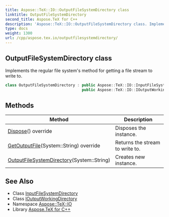 ```yaml
---
title: Aspose::TeX::IO::OutputFileSystemDirectory class
linktitle: OutputFileSystemDirectory
second_title: Aspose.TeX for C++
description: 'Aspose::TeX::IO::OutputFileSystemDirectory class. Implements the regular file system''s method for getting a file stream to write to in C++.'
type: docs
weight: 1300
url: /cpp/aspose.tex.io/outputfilesystemdirectory/
---
```

## OutputFileSystemDirectory class


Implements the regular file system's method for getting a file stream to write to.

```cpp
class OutputFileSystemDirectory : public Aspose::TeX::IO::InputFileSystemDirectory,
                                  public Aspose::TeX::IO::IOutputWorkingDirectory
```

## Methods

| Method | Description |
| --- | --- |
| [Dispose](./dispose/)() override | Disposes the instance. |
| [GetOutputFile](./getoutputfile/)(System::String) override | Returns the stream to write to. |
| [OutputFileSystemDirectory](./outputfilesystemdirectory/)(System::String) | Creates new instance. |
## See Also

* Class [InputFileSystemDirectory](../inputfilesystemdirectory/)
* Class [IOutputWorkingDirectory](../ioutputworkingdirectory/)
* Namespace [Aspose::TeX::IO](../)
* Library [Aspose.TeX for C++](../../)
